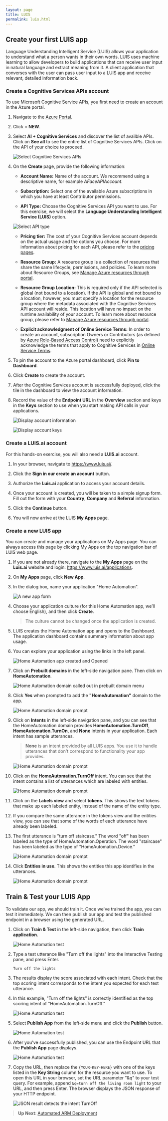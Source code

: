 ```yaml
---
layout: page
title: LUIS
permalink: luis.html
---
```


## Create your first LUIS app

Language Understanding Intelligent Service (LUIS) allows your application to understand what a person wants in their own words. LUIS uses machine learning to allow developers to build applications that can receive user input in natural language and extract meaning from it. A client application that converses with the user can pass user input to a LUIS app and receive relevant, detailed information back.

### Create a Cognitive Services APIs account

To use Microsoft Cognitive Service APIs, you first need to create an account in the Azure portal.

1. Navigate to the [Azure Portal](https://portal.azure.com).

1. Click **+ NEW**.

1. Select **AI + Cognitive Services** and discover the list of availble APIs. Click on **See all** to see the entire list of Cognitive Services APIs. Click on the API of your choice to proceed.

	![Select Cognitive Services APIs](./media/select-cognitive-services-apis.png)

1. On the **Create** page, provide the following information:

	- **Account Name:** Name of the account. We recommend using a descriptive name, for example *AFaceAPIAccount*.

	- **Subscription:** Select one of the available Azure subscriptions in which you have at least Contributor permissions.

	- **API Type:** Choose the Cognitive Services API you want to use. For this exercise, we will select the **Language Understanding Intelligent Service (LUIS)** option.

	![Select API type](./media/list-of-apis.png)

	- **Pricing tier:** The cost of your Cognitive Services account depends on the actual usage and the options you choose. For more information about pricing for each API, please refer to the [pricing pages](https://azure.microsoft.com/pricing/details/cognitive-services/).

	- **Resource Group:** A resource group is a collection of resources that share the same lifecycle, permissions, and policies. To learn more about Resource Groups, see [Manage Azure resources through portal](https://docs.microsoft.com/azure/azure-resource-manager/resource-group-portal).

	- **Resource Group Location:** This is required only if the API selected is global (not bound to a location). If the API is global and not bound to a location, however, you must specify a location for the resource group where the metadata associated with the Cognitive Services API account will reside. This location will have no impact on the runtime availability of your account. To learn more about resource group, please refer to [Manage Azure resources through portal](https://docs.microsoft.com/azure/azure-resource-manager/resource-group-portal).

	- **Explicit acknowledgment of Online Service Terms:** In order to create an account, subscription Owners or Contributors (as defined by [Azure Role-Based Access Control](https://docs.microsoft.com/azure/active-directory/role-based-access-control-what-is)) need to explicitly acknowledge the terms that apply to Cognitive Services in [Online Service Terms](https://www.microsoft.com/en-us/Licensing/product-licensing/products.aspx).

1. To pin the account to the Azure portal dashboard, click **Pin to Dashboard**.

1. Click **Create** to create the account.

1. After the Cognitive Services account is successfully deployed, click the tile in the dashboard to view the account information.

1. Record the value of the **Endpoint URL** in the **Overview** section and keys in the **Keys** section to use when you start making API calls in your applications.

	![Display account information](./media/display-account.png)

	![Display account keys](./media/account-keys.png)

### Create a LUIS.ai account

For this hands-on exercise, you will also need a **LUIS.ai** account.

1. In your browser, navigate to <https://www.luis.ai/>.

1. Click the **Sign in our create an account** button.

1. Authorize the **Luis.ai** application to access your account details.

1. Once your account is created, you will be taken to a simple signup form. Fill out the form with your **Country**, **Company** and **Referral** information.

1. Click the **Continue** button.

1. You will now arrive at the LUIS **My Apps** page.

### Create a new LUIS app

You can create and manage your applications on My Apps page. You can always access this page by clicking My Apps on the top navigation bar of LUIS web page.

1. If you are not already there, navigate to the **My Apps** page on the **Luis.ai** website and login: <https://www.luis.ai/applications>.

1. On **My Apps** page, click **New App**.

1. In the dialog box, name your application "Home Automation".

	![A new app form](./media/new-app-dialog.PNG)

1. Choose your application culture (for this Home Automation app, we’ll choose English), and then click **Create**.

    > The culture cannot be changed once the application is created.

1. LUIS creates the Home Automation app and opens to the Dashboard. The application dashboard contains summary information about app usage.

1. You can explore your application using the links in the left panel.

	![Home Automation app created and Opened](./media/app-created-opened.PNG)

1. Click on **Prebuilt domains** in the left-side navigation pane. Then click on **HomeAutomation**.

	![Home Automation domain called out in prebuilt domain menu](./media/prebuilt-domain-find.PNG)

1. Click **Yes** when prompted to add the **"HomeAutomation"** domain to the app.

	![Home Automation domain prompt](./media/add-prebuilt-domain-dialog.PNG)

1. Click on **Intents** in the left-side navigation pane, and you can see that the HomeAutomation domain provides **HomeAutomation.TurnOff**, **HomeAutomation.TurnOn**, and **None** intents in your application. Each intent has sample utterances.

	> **None** is an intent provided by all LUIS apps. You use it to handle utterances that don't correspond to functionality your app provides.

	![Home Automation domain prompt](./media/intents.PNG)

1. Click on the **HomeAutomation.TurnOff** intent. You can see that the intent contains a list of utterances which are labeled with entities.

	![Home Automation domain prompt](./media/utterances.PNG)

1. Click on the **Labels view** and select **tokens**. This shows the text tokens that make up each labeled entity, instead of the name of the entity type.

1. If you compare the same utterance in the tokens view and the entities view, you can see that some of the words of each utterance have already been labeled.

1. The first utterance is "turn off staircase." The word "off" has been labeled as the type of HomeAutomation.Operation. The word "staircase" has been labeled as the type of "HomeAutomation.Device."

	![Home Automation domain prompt](./media/utterances-tokens.PNG)

1. Click **Entities in use**. This shows the entities this app identifies in the utterances.

	![Home Automation domain prompt](./media/entities-in-use.PNG)


## Train & Test your LUIS App

To validate our app, we should train it. Once we've trained the app, you can test it immediately. We can then publish our app and test the published endpoint in a browser using the generated URL.

1. Click on **Train & Test** in the left-side navigation, then click **Train application**.

	![Home Automation test](./media/test-callout.PNG)

1. Type a test utterance like "Turn off the lights" into the Interactive Testing pane, and press Enter.

	```
	Turn off the lights
	```

1. The results display the score associated with each intent. Check that the top scoring intent corresponds to the intent you expected for each test utterance.

1. In this example, "Turn off the lights" is correctly identified as the top scoring intent of "HomeAutomation.TurnOff."

	![Home Automation test](./media/test-prebuilt-domain-home.PNG)

1. Select **Publish App** from the left-side menu and click the **Publish** button.

	![Home Automation test](./media/publish-before.PNG)

1. After you've successfully published, you can use the Endpoint URL that the **Publish App** page displays.

	![Home Automation test](./media/publish.PNG)

1. Copy the URL, then replace the `{YOUR-KEY-HERE}` with one of the keys listed in the **Key String** column for the resource you want to use. To open this URL in your browser, set the URL parameter "&q" to your test query. For example, append `&q=turn off the living room light` to your URL, and then press Enter. The browser displays the JSON response of your HTTP endpoint.  

	![JSON result detects the intent TurnOff](./media/turn-off-living-room.png)

> **Up Next**: [Automated ARM Deployment](arm.html)
